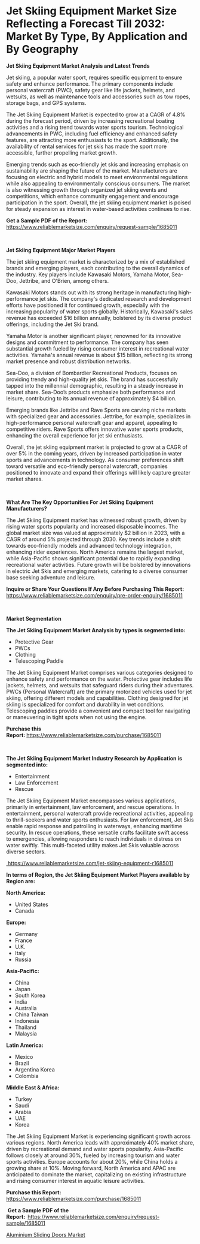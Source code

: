 <p><h1>Jet Skiing Equipment Market Size Reflecting a Forecast Till 2032: Market By Type, By Application and By Geography</h1></p><p><strong>Jet Skiing Equipment Market Analysis and Latest Trends</strong></p>
<p><p>Jet skiing, a popular water sport, requires specific equipment to ensure safety and enhance performance. The primary components include personal watercraft (PWC), safety gear like life jackets, helmets, and wetsuits, as well as maintenance tools and accessories such as tow ropes, storage bags, and GPS systems.</p><p>The Jet Skiing Equipment Market is expected to grow at a CAGR of 4.8% during the forecast period, driven by increasing recreational boating activities and a rising trend towards water sports tourism. Technological advancements in PWC, including fuel efficiency and enhanced safety features, are attracting more enthusiasts to the sport. Additionally, the availability of rental services for jet skis has made the sport more accessible, further propelling market growth.</p><p>Emerging trends such as eco-friendly jet skis and increasing emphasis on sustainability are shaping the future of the market. Manufacturers are focusing on electric and hybrid models to meet environmental regulations while also appealing to environmentally conscious consumers. The market is also witnessing growth through organized jet skiing events and competitions, which enhance community engagement and encourage participation in the sport. Overall, the jet skiing equipment market is poised for steady expansion as interest in water-based activities continues to rise.</p></p>
<p><strong>Get a Sample PDF of the Report:&nbsp;</strong> <a href="https://www.reliablemarketsize.com/enquiry/request-sample/1685011?utm_campaign=2460&utm_medium=2&utm_source=Github&utm_content=ia&utm_term=05042025&utm_id=jet-skiing-equipment">https://www.reliablemarketsize.com/enquiry/request-sample/1685011</a></p>
<p>&nbsp;</p>
<p><strong>Jet Skiing Equipment Major Market Players</strong></p>
<p><p>The jet skiing equipment market is characterized by a mix of established brands and emerging players, each contributing to the overall dynamics of the industry. Key players include Kawasaki Motors, Yamaha Motor, Sea-Doo, Jettribe, and O’Brien, among others.</p><p>Kawasaki Motors stands out with its strong heritage in manufacturing high-performance jet skis. The company's dedicated research and development efforts have positioned it for continued growth, especially with the increasing popularity of water sports globally. Historically, Kawasaki's sales revenue has exceeded $16 billion annually, bolstered by its diverse product offerings, including the Jet Ski brand.</p><p>Yamaha Motor is another significant player, renowned for its innovative designs and commitment to performance. The company has seen substantial growth fueled by rising consumer interest in recreational water activities. Yamaha's annual revenue is about $15 billion, reflecting its strong market presence and robust distribution networks.</p><p>Sea-Doo, a division of Bombardier Recreational Products, focuses on providing trendy and high-quality jet skis. The brand has successfully tapped into the millennial demographic, resulting in a steady increase in market share. Sea-Doo’s products emphasize both performance and leisure, contributing to its annual revenue of approximately $4 billion.</p><p>Emerging brands like Jettribe and Rave Sports are carving niche markets with specialized gear and accessories. Jettribe, for example, specializes in high-performance personal watercraft gear and apparel, appealing to competitive riders. Rave Sports offers innovative water sports products, enhancing the overall experience for jet ski enthusiasts.</p><p>Overall, the jet skiing equipment market is projected to grow at a CAGR of over 5% in the coming years, driven by increased participation in water sports and advancements in technology. As consumer preferences shift toward versatile and eco-friendly personal watercraft, companies positioned to innovate and expand their offerings will likely capture greater market shares.</p></p>
<p>&nbsp;</p>
<p><strong>What Are The Key Opportunities For Jet Skiing Equipment Manufacturers?</strong></p>
<p><p>The Jet Skiing Equipment market has witnessed robust growth, driven by rising water sports popularity and increased disposable incomes. The global market size was valued at approximately $2 billion in 2023, with a CAGR of around 5% projected through 2030. Key trends include a shift towards eco-friendly models and advanced technology integration, enhancing rider experiences. North America remains the largest market, while Asia-Pacific shows significant potential due to rapidly expanding recreational water activities. Future growth will be bolstered by innovations in electric Jet Skis and emerging markets, catering to a diverse consumer base seeking adventure and leisure.</p></p>
<p><strong>Inquire or Share Your Questions If Any Before Purchasing This Report:</strong> <a href="https://www.reliablemarketsize.com/enquiry/pre-order-enquiry/1685011?utm_campaign=2460&utm_medium=2&utm_source=Github&utm_content=ia&utm_term=05042025&utm_id=jet-skiing-equipment">https://www.reliablemarketsize.com/enquiry/pre-order-enquiry/1685011</a></p>
<p>&nbsp;</p>
<p><strong>Market Segmentation</strong></p>
<p><strong>The Jet Skiing Equipment Market Analysis by types is segmented into:</strong></p>
<p><ul><li>Protective Gear</li><li>PWCs</li><li>Clothing</li><li>Telescoping Paddle</li></ul></p>
<p><p>The Jet Skiing Equipment Market comprises various categories designed to enhance safety and performance on the water. Protective gear includes life jackets, helmets, and wetsuits that safeguard riders during their adventures. PWCs (Personal Watercraft) are the primary motorized vehicles used for jet skiing, offering different models and capabilities. Clothing designed for jet skiing is specialized for comfort and durability in wet conditions. Telescoping paddles provide a convenient and compact tool for navigating or maneuvering in tight spots when not using the engine.</p></p>
<p><strong>Purchase this Report:&nbsp;</strong><a href="https://www.reliablemarketsize.com/purchase/1685011?utm_campaign=2460&utm_medium=2&utm_source=Github&utm_content=ia&utm_term=05042025&utm_id=jet-skiing-equipment">https://www.reliablemarketsize.com/purchase/1685011</a></p>
<p>&nbsp;</p>
<p><strong>The Jet Skiing Equipment Market Industry Research by Application is segmented into:</strong></p>
<p><ul><li>Entertainment</li><li>Law Enforcement</li><li>Rescue</li></ul></p>
<p><p>The Jet Skiing Equipment Market encompasses various applications, primarily in entertainment, law enforcement, and rescue operations. In entertainment, personal watercraft provide recreational activities, appealing to thrill-seekers and water sports enthusiasts. For law enforcement, Jet Skis enable rapid response and patrolling in waterways, enhancing maritime security. In rescue operations, these versatile crafts facilitate swift access to emergencies, allowing responders to reach individuals in distress on water swiftly. This multi-faceted utility makes Jet Skis valuable across diverse sectors.</p></p>
<p><a href="https://www.reliablemarketsize.com/jet-skiing-equipment-r1685011?utm_campaign=2460&utm_medium=2&utm_source=Github&utm_content=ia&utm_term=05042025&utm_id=jet-skiing-equipment">&nbsp;https://www.reliablemarketsize.com/jet-skiing-equipment-r1685011</a></p>
<p><strong>In terms of Region, the Jet Skiing Equipment Market Players available by Region are:</strong></p>
<p>
    <p> <strong> North America: </strong>
        <ul>
            <li>United States</li>
            <li>Canada</li>
        </ul>
        </p> 
    <p> <strong> Europe: </strong>
        <ul>
            <li>Germany</li>
            <li>France</li>
            <li>U.K.</li>
            <li>Italy</li>
            <li>Russia</li>
        </ul>
        </p> 
    <p> <strong> Asia-Pacific: </strong>
        <ul>
            <li>China</li>
            <li>Japan</li>
            <li>South Korea</li>
            <li>India</li>
            <li>Australia</li>
            <li>China Taiwan</li>
            <li>Indonesia</li>
            <li>Thailand</li>
            <li>Malaysia</li>
        </ul>
        </p> 
    <p> <strong> Latin America: </strong>
        <ul>
            <li>Mexico</li>
            <li>Brazil</li>
            <li>Argentina Korea</li>
            <li>Colombia</li>
        </ul>
        </p> 
    <p> <strong> Middle East & Africa: </strong>
        <ul>
            <li>Turkey</li>
            <li>Saudi</li>
            <li>Arabia</li>
            <li>UAE</li>
            <li>Korea</li>
        </ul>
    </p>
    </p>
<p><p>The Jet Skiing Equipment Market is experiencing significant growth across various regions. North America leads with approximately 40% market share, driven by recreational demand and water sports popularity. Asia-Pacific follows closely at around 30%, fueled by increasing tourism and water sports activities. Europe accounts for about 20%, while China holds a growing share at 10%. Moving forward, North America and APAC are anticipated to dominate the market, capitalizing on existing infrastructure and rising consumer interest in aquatic leisure activities.</p></p>
<p><strong>Purchase this Report: </strong><a href="https://www.reliablemarketsize.com/purchase/1685011?utm_campaign=2460&utm_medium=2&utm_source=Github&utm_content=ia&utm_term=05042025&utm_id=jet-skiing-equipment">https://www.reliablemarketsize.com/purchase/1685011</a></p>
<p>&nbsp;<strong>Get a Sample PDF of the Report:&nbsp;&nbsp;</strong><a href="https://www.reliablemarketsize.com/enquiry/request-sample/1685011?utm_campaign=2460&utm_medium=2&utm_source=Github&utm_content=ia&utm_term=05042025&utm_id=jet-skiing-equipment">https://www.reliablemarketsize.com/enquiry/request-sample/1685011</a></p>
<p><strong></strong></p>
<p><p><a href="https://github.com/abbislposival/Market-Research-Report-List-2/blob/main/aluminium-sliding-doors-market.md?utm_campaign=2460&utm_medium=2&utm_source=Github&utm_content=ia&utm_term=05042025&utm_id=jet-skiing-equipment">Aluminium Sliding Doors Market</a></p></p>